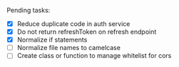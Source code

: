 Pending tasks:

- [X] Reduce duplicate code in auth service
- [X] Do not return refreshToken on refresh endpoint
- [X] Normalize if statements
- [ ] Normalize file names to camelcase
- [ ] Create class or function to manage whitelist for cors